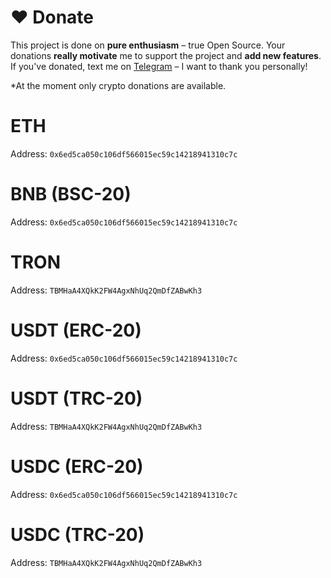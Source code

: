 # ❤️ Donate
This project is done on **pure enthusiasm** – true Open Source. Your donations **really motivate** me to support the project and **add new features**. If you've donated, text me on [Telegram](https://t.me/asinpeda) – I want to thank you personally! 

*At the moment only crypto donations are available.

# ETH

Address: `0x6ed5ca050c106df566015ec59c14218941310c7c`

# BNB (BSC-20)

Address: `0x6ed5ca050c106df566015ec59c14218941310c7c`

# TRON

Address: `TBMHaA4XQkK2FW4AgxNhUq2QmDfZABwKh3`

# USDT (ERC-20)

Address: `0x6ed5ca050c106df566015ec59c14218941310c7c`

# USDT (TRC-20)

Address: `TBMHaA4XQkK2FW4AgxNhUq2QmDfZABwKh3`

# USDC (ERC-20)

Address: `0x6ed5ca050c106df566015ec59c14218941310c7c`

# USDC (TRC-20)

Address: `TBMHaA4XQkK2FW4AgxNhUq2QmDfZABwKh3`

